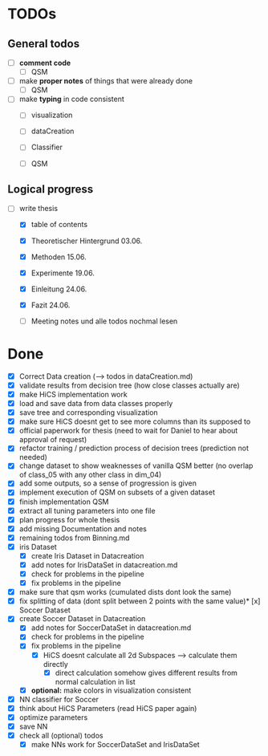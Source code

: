 # TODOs

## General todos

* [ ] __comment code__
  * [ ] QSM
* [ ] make __proper notes__ of things that were already done
  * [ ] QSM
* [ ] make __typing__ in code consistent
  * [ ] visualization
  * [ ] dataCreation
  * [ ] Classifier
  * [ ] QSM


## Logical progress

* [ ] write thesis
  * [x] table of contents
  * [x] Theoretischer Hintergrund                 03.06.
  * [x] Methoden                                  15.06.
  * [x] Experimente                               19.06.
  * [x] Einleitung                                24.06.
  * [x] Fazit                                     24.06.
  * [ ] Meeting notes und alle todos nochmal lesen



# Done

* [x] Correct Data creation (--> todos in dataCreation.md)
* [x] validate results from decision tree (how close classes actually are)
* [x] make HiCS implementation work
* [x] load and save data from data classes properly
* [x] save tree and corresponding visualization
* [x] make sure HiCS doesnt get to see more columns than its supposed to
* [x] official paperwork for thesis (need to wait for Daniel to hear about
approval of request)
* [x] refactor training / prediction process of decision trees (prediction not
needed)
* [x] change dataset to show weaknesses of vanilla QSM better (no overlap of
class_05 with any other class in dim_04)
* [x] add some outputs, so a sense of progression is given
* [x] implement execution of QSM on subsets of a given dataset
* [x] finish implementation QSM
* [x] extract all tuning parameters into one file
* [x] plan progress for whole thesis
* [x] add missing Documentation and notes
* [x] remaining todos from Binning.md
* [x] iris Dataset
  * [x] create Iris Dataset in Datacreation
  * [x] add notes for IrisDataSet in datacreation.md
  * [x] check for problems in the pipeline
  * [x] fix problems in the pipeline
* [x] make sure that qsm works (cumulated dists dont look the same)
* [x] fix splitting of data (dont split between 2 points with the same value)* [x] Soccer Dataset
* [x] create Soccer Dataset in Datacreation
  * [x] add notes for SoccerDataSet in datacreation.md
  * [x] check for problems in the pipeline
  * [x] fix problems in the pipeline
    * [x] HiCS doesnt calculate all 2d Subspaces --> calculate them directly
      * [x] direct calculation somehow gives different results from normal calculation in list
  * [x] __optional:__ make colors in visualization consistent
* [x] NN classifier for Soccer
* [x] think about HiCS Parameters (read HiCS paper again)
* [x] optimize parameters
* [x] save NN
* [x] check all (optional) todos
    * [x] make NNs work for SoccerDataSet and IrisDataSet